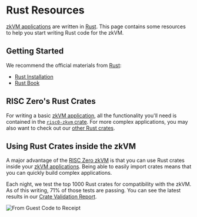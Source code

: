 # Rust Resources

[zkVM applications] are written in [Rust].
This page contains some resources to help you start writing Rust code for the zkVM.

## Getting Started

We recommend the official materials from [Rust]:

- [Rust Installation]
- [Rust Book]

## RISC Zero's Rust Crates

For writing a basic [zkVM application], all the functionality you'll need is contained in the [`risc0-zkvm` crate].
For more complex applications, you may also want to check out our [other Rust crates].

## Using Rust Crates inside the zkVM

A major advantage of the [RISC Zero zkVM] is that you can use Rust crates inside your [zkVM applications].
Being able to easily import crates means that you can quickly build complex applications.

Each night, we test the top 1000 Rust crates for compatibility with the zkVM.
As of this writing, 71% of those tests are passing.
You can see the latest results in our [Crate Validation Report].

![From Guest Code to Receipt](/diagrams/from-rust-to-receipt.png)

[RISC Zero zkVM]: ../zkvm_overview.md

[zkVM application]: ../zkvm_overview.md

[zkVM applications]: ../zkvm_overview.md

[Rust]: https://www.rust-lang.org/

[Rust Installation]: https://www.rust-lang.org/tools/install

[Rust Book]: https://doc.rust-lang.org/book

[Cargo Installation]: https://doc.rust-lang.org/cargo/getting-started/installation.html

[Cargo Book]: https://doc.rust-lang.org/cargo

[Cargo]: https://doc.rust-lang.org/cargo

[`risc0-zkvm` crate]: https://docs.rs/risc0-zkvm

[Crate Validation Report]: https://reports.risczero.com/crates-validation

[other Rust crates]: https://github.com/risc0/risc0#rust-libraries
